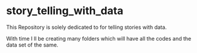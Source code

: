 # story_telling_with_data
This Repository is solely dedicated to for telling stories with data.


With time I ll be creating many folders which will have all the codes and the data set of the same.
